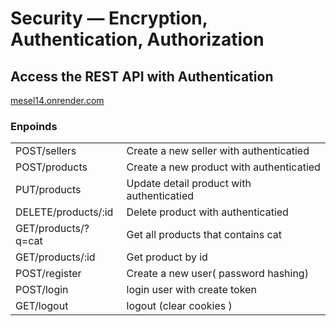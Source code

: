 # Security — Encryption, Authentication, Authorization

## Access the REST API with Authentication

[mesel14.onrender.com](https://mesel14.onrender.com/)

### Enpoinds

|                     |                                           |
| :------------------ | :---------------------------------------- |
| POST/sellers        | Create a new seller with authenticatied   |
| POST/products       | Create a new product with authenticatied  |
| PUT/products        | Update detail product with authenticatied |
| DELETE/products/:id | Delete product with authenticatied        |
| GET/products/?q=cat | Get all products that contains cat        |
| GET/products/:id    | Get product by id                         |
| POST/register       | Create a new user( password hashing)    |
| POST/login          | login user with create token                                 |
| GET/logout          | logout (clear cookies )                   |
